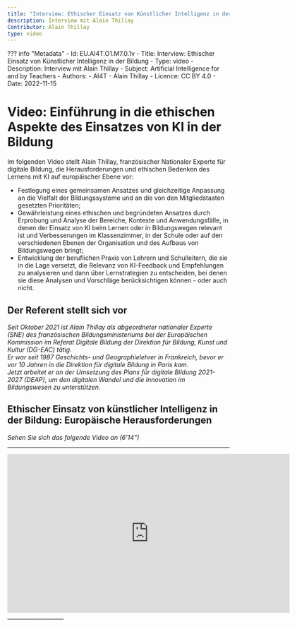```yaml
---
title: "Interview: Ethischer Einsatz von Künstlicher Intelligenz in der Bildung"
description: Interview mit Alain Thillay
Contributor: Alain Thillay
type: video
---
```

??? info "Metadata"
    - Id: EU.AI4T.O1.M7.0.1v
    - Title: Interview: Ethischer Einsatz von Künstlicher Intelligenz in der Bildung
    - Type: video
    - Description: Interview mit Alain Thillay
    - Subject: Artificial Intelligence for and by Teachers
    - Authors:
        - AI4T 
        - Alain Thillay
    - Licence: CC BY 4.0
    - Date: 2022-11-15


# Video: Einführung in die ethischen Aspekte des Einsatzes von KI in der Bildung

Im folgenden Video stellt Alain Thillay, französischer Nationaler Experte für digitale Bildung, die Herausforderungen und ethischen Bedenken des Lernens mit KI auf europäischer Ebene vor:

- Festlegung eines gemeinsamen Ansatzes und gleichzeitige Anpassung an die Vielfalt der Bildungssysteme und an die von den Mitgliedstaaten gesetzten Prioritäten;
- Gewährleistung eines ethischen und begründeten Ansatzes durch Erprobung und Analyse der Bereiche, Kontexte und Anwendungsfälle, in denen der Einsatz von KI beim Lernen oder in Bildungswegen relevant ist und Verbesserungen im Klassenzimmer, in der Schule oder auf den verschiedenen Ebenen der Organisation und des Aufbaus von Bildungswegen bringt;
- Entwicklung der beruflichen Praxis von Lehrern und Schulleitern, die sie in die Lage versetzt, die Relevanz von KI-Feedback und Empfehlungen zu analysieren und dann über Lernstrategien zu entscheiden, bei denen sie diese Analysen und Vorschläge berücksichtigen können - oder auch nicht.

## Der Referent stellt sich vor

*Seit Oktober 2021 ist Alain Thillay als abgeordneter nationaler Experte (SNE) des französischen Bildungsministeriums bei der Europäischen Kommission im Referat Digitale Bildung der Direktion für Bildung, Kunst und Kultur (DG-EAC) tätig.*  
*Er war seit 1987 Geschichts- und Geographielehrer in Frankreich, bevor er vor 10 Jahren in die Direktion für digitale Bildung in Paris kam.*  
*Jetzt arbeitet er an der Umsetzung des Plans für digitale Bildung 2021-2027 (DEAP), um den digitalen Wandel und die Innovation im Bildungswesen zu unterstützen.*

## Ethischer Einsatz von künstlicher Intelligenz in der Bildung: Europäische Herausforderungen  
_Sehen Sie sich das folgende Video an (6'14")_
____________________

<center><iframe width="640" height="360" src="https://www.youtube.com/embed/iSfR_hVUVw4?rel=0&showinfo=0&cc_load_policy=1&hl=en&modestbranding=1" frameborder="0" allowfullscreen></iframe></center>
____________________
